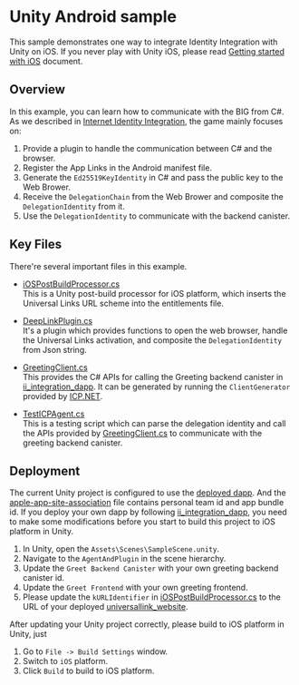 # Unity Android sample

This sample demonstrates one way to integrate Identity Integration with Unity on iOS. If you never play with Unity iOS, please read [Getting started with iOS](https://docs.unity3d.com/Manual/iphone-GettingStarted.html) document.

## Overview

In this example, you can learn how to communicate with the BIG from C#. As we described in [Internet Identity Integration](https://github.com/dfinity/examples/blob/master/native-apps/unity_ii_universallink/README.md#workflow), the game mainly focuses on:

1. Provide a plugin to handle the communication between C# and the browser.
2. Register the App Links in the Android manifest file.
3. Generate the `Ed25519KeyIdentity` in C# and pass the public key to the Web Brower.
4. Receive the `DelegationChain` from the Web Brower and composite the `DelegationIdentity` from it.
5. Use the `DelegationIdentity` to communicate with the backend canister.

## Key Files

There're several important files in this example.

-   [iOSPostBuildProcessor.cs](./Assets/Editor/iOSPostBuildProcessor.cs)  
    This is a Unity post-build processor for iOS platform, which inserts the Universal Links URL scheme into the entitlements file.

-   [DeepLinkPlugin.cs](./Assets/Scripts/DeepLinkPlugin.cs)  
    It's a plugin which provides functions to open the web browser, handle the Universal Links activation, and composite the `DelegationIdentity` from Json string.

-   [GreetingClient.cs](./Assets/Scripts/GreetingClient.cs)  
    This provides the C# APIs for calling the Greeting backend canister in [ii_integration_dapp](https://github.com/dfinity/examples/blob/master/native-apps/unity_ii_universallink/ii_integration_dapp/README.md). It can be generated by running the `ClientGenerator` provided by [ICP.NET](https://github.com/BoomDAO/ICP.NET).

-   [TestICPAgent.cs](./Assets/Scripts/TestICPAgent.cs)  
    This is a testing script which can parse the delegation identity and call the APIs provided by [GreetingClient.cs](./Assets/Scripts/GreetingClient.cs) to communicate with the greeting backend canister.

## Deployment

The current Unity project is configured to use the [deployed dapp](https://nytzv-wqaaa-aaaan-qixdq-cai.icp0.io). And the [apple-app-site-association](https://ms43p-uaaaa-aaaan-qixeq-cai.icp0.io/.well-known/apple-app-site-association) file contains personal team id and app bundle id. If you deploy your own dapp by following [ii_integration_dapp](https://github.com/dfinity/examples/blob/master/native-apps/unity_ii_universallink/ii_integration_dapp/README.md), you need to make some modifications before you start to build this project to iOS platform in Unity.

1. In Unity, open the `Assets\Scenes\SampleScene.unity`.
2. Navigate to the `AgentAndPlugin` in the scene hierarchy.
3. Update the `Greet Backend Canister` with your own greeting backend canister id.
4. Update the `Greet Frontend` with your own greeting frontend.
5. Please update the `kURLIdentifier` in [iOSPostBuildProcessor.cs](./Assets/Editor/iOSPostBuildProcessor.cs) to the URL of your deployed [universallink_website](https://github.com/dfinity/examples/tree/master/native-apps/unity_ii_universallink/ii_integration_dapp/src/universallink_website).

After updating your Unity project correctly, please build to iOS platform in Unity, just

1. Go to `File -> Build Settings` window.
2. Switch to `iOS` platform.
3. Click `Build` to build to iOS platform.
